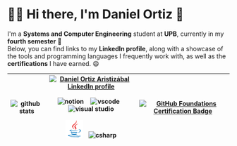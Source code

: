 # 🧑‍💻 Hi there, I'm Daniel Ortiz 👋

I'm a **Systems and Computer Engineering** student at **UPB**, currently in my **fourth semester** 🤩
<br>
Below, you can find links to my **LinkedIn profile**, along with a showcase of the tools and programming languages I frequently work with, as well as the **certifications** I have earned. 😄 

| ![github stats](https://github-readme-stats.vercel.app/api/top-langs/?username=dano796&layout=donut&theme=dark) | <a href="https://linkedin.com/in/daniel-ortiz-aristizábal"><img align="center" src="https://cdn.jsdelivr.net/gh/devicons/devicon@latest/icons/linkedin/linkedin-original.svg" alt="Daniel Ortiz Aristizábal LinkedIn profile" width="40" height="40"/></a> <br><br> <img src="https://cdn.jsdelivr.net/gh/devicons/devicon@latest/icons/notion/notion-original.svg" alt="notion" width="40" height="40"/> &nbsp;&nbsp; <img src="https://cdn.jsdelivr.net/gh/devicons/devicon@latest/icons/vscode/vscode-original.svg" alt="vscode" width="40" height="40"/> &nbsp;&nbsp; <img src="https://cdn.jsdelivr.net/gh/devicons/devicon@latest/icons/visualstudio/visualstudio-original.svg" alt="visual studio" width="40" height="40"/> <br><br> <img src="https://raw.githubusercontent.com/devicons/devicon/master/icons/java/java-original.svg" alt="java" width="40" height="40"/> &nbsp; <img src="https://cdn.jsdelivr.net/gh/devicons/devicon@latest/icons/csharp/csharp-original.svg" alt="csharp" width="40" height="40"/> | <a href="https://www.credly.com/badges/8879aa2b-03fe-4348-9c76-ffc044f99933/public_url"><img src="https://images.credly.com/size/340x340/images/024d0122-724d-4c5a-bd83-cfe3c4b7a073/image.png" alt="GitHub Foundations Certification Badge" width="160" height="160"/> |
|:---:|:---:|:---:|

<!--
**dano796/dano796** is a ✨ _special_ ✨ repository because its `README.md` (this file) appears on your GitHub profile.

Here are some ideas to get you started:

- 🔭 I’m currently working on ...
- 🌱 I’m currently learning ...
- 👯 I’m looking to collaborate on ...
- 🤔 I’m looking for help with ...
- 💬 Ask me about ...
- 📫 How to reach me: ...
- 😄 Pronouns: ...
- ⚡ Fun fact: ...
- References:
  https://github.com/anuraghazra/github-readme-stats
  https://github.com/alexandresanlim
  https://github.com/alexandresanlim/Badges4-README.md-Profile
  https://hendrasob.github.io/badges/
  https://devicon.dev
  https://rahuldkjain.github.io/gh-profile-readme-generator/
-->
